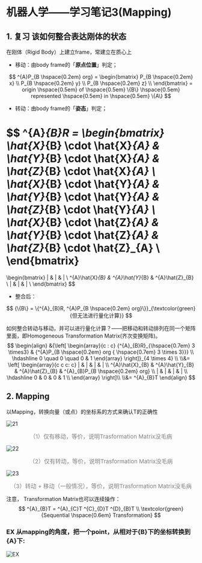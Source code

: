 # 机器人学——学习笔记3(Mapping)



## 1. 复习  该如何整合表达刚体的状态

在刚体（Rigid Body）上建立frame，常建立在质心上

- 移动：由body frame的「**原点位置**」判定；

$$
^{A}P_{B \hspace{0.2em} org} = 
\begin{bmatrix}
P_{B \hspace{0.2em} x} \\
P_{B \hspace{0.2em} y} \\
P_{B \hspace{0.2em} z} \\
\end{bmatrix}
= origin \hspace{0.5em} of \hspace{0.5em} \{B\} \hspace{0.5em} represented \hspace{0.5em} in \hspace{0.5em} \{A\}
$$



- 转动：由body frame的「**姿态**」判定；

$$
^{A}_{B}R = 
\begin{bmatrix}
\hat{X}_{B} \cdot \hat{X}_{A} & \hat{Y}_{B} \cdot \hat{X}_{A} & \hat{Z}_{B} \cdot \hat{X}_{A} \\
\hat{X}_{B} \cdot \hat{Y}_{A} & \hat{Y}_{B} \cdot \hat{Y}_{A} & \hat{Z}_{B} \cdot \hat{Y}_{A} \\
\hat{X}_{B} \cdot \hat{Z}_{A} & \hat{Y}_{B} \cdot \hat{Z}_{A} & \hat{Z}_{B} \cdot \hat{Z}_{A} \\
\end{bmatrix}
=
\begin{bmatrix}
| & | & | \\
^{A}\hat{X}_{B} & ^{A}\hat{Y}_{B} & ^{A}\hat{Z}_{B} \\
| & | & | \\
\end{bmatrix}
$$

- 整合后：

$$
{\{B\} = \{^{A}_{B}R, ^{A}P_{B \hspace{0.2em} org}\}}_{\textcolor{green}{但无法进行量化计算}}
$$

如何整合转动与移动，并可以进行量化计算？——把移动和转动排列在同一个矩阵里面，即Homogeneous Transformation Matrix(齐次变换矩阵)。
$$
\begin{align}
&{\left[
\begin{array}{c : c}
{^{A}_{B}R}_{\hspace{0.7em} 3 \times3} & {^{A}P_{B \hspace{0.2em} org { \hspace{0.7em} 3 \times 3}}} \\
\hdashline
0 \quad 0 \quad 0 & 1
\end{array}
\right]}_{4 \times 4} \\
\\&=
\left[
\begin{array}{c c c: c}
| & | & | & | \\
^{A}\hat{X}_{B} & ^{A}\hat{Y}_{B} & ^{A}\hat{Z}_{B} & ^{A}_{B}P_{B \hspace{0.2em} org} \\
| & | & | & | \\
\hdashline
0 & 0 & 0 & 1 \\
\end{array}
\right]\\
\\&= ^{A}_{B}T
\end{align}
$$

## 2. Mapping

以Mapping，转换向量（或点）的坐标系的方式来确认T的正确性

![21](C:\Users\EvanWong\Desktop\nao211\Robotics\3.Mapping\images\21.png "（1）仅有移动，等价，说明Trasformation Matrix没毛病")

<p align="center"><span style="color: gray; font-size: 15px;">（1）仅有移动，等价，说明Trasformation Matrix没毛病</span></p>

![22](C:\Users\EvanWong\Desktop\nao211\Robotics\3.Mapping\images\22.png "（1）仅有移动，等价，说明Trasformation Matrix没毛病")

<p align="center"><span style="color: gray; font-size: 15px;">（2）仅有转动，等价，说明Trasformation Matrix没毛病</span></p>

![23](C:\Users\EvanWong\Desktop\nao211\Robotics\3.Mapping\images\23.png "（3）转动+移动（一般情况），等价，说明Trasformation Matrix没毛病")

<p align="center"><span style="color: gray; font-size: 15px;">（3）转动 + 移动（一般情况），等价，说明Trasformation Matrix没毛病</span></p>

注意， Transformation Matrix也可以连续操作：
$$
^{A}_{B}T = ^{A}_{C}T ^{C}_{D}T ^{D}_{B}T \\
\textcolor{green}{Sequential \hspace{0.6em} Transformation}
$$

### EX 从mapping的角度，把一个point，从相对于{B}下的坐标转换到{A}下:

![EX](C:\Users\EvanWong\Desktop\nao211\Robotics\3.Mapping\images\EX.png "EX")